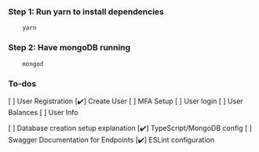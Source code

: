### Step 1: Run yarn to install dependencies
        yarn

### Step 2: Have mongoDB running
        mongod



### To-dos

[ ] User Registration
        [✔️] Create User
        [ ] MFA Setup
[ ] User login
[ ] User Balances
[ ] User Info

[ ] Database creation setup explanation
[✔️] TypeScript/MongoDB config
[ ] Swagger Documentation for Endpoints
[✔️] ESLint configuration
